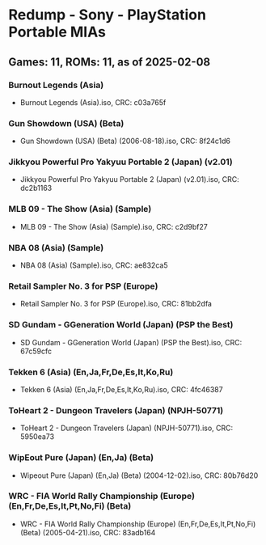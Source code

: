 # Redump - Sony - PlayStation Portable MIAs
## Games: 11, ROMs: 11, as of 2025-02-08

### Burnout Legends (Asia)
- Burnout Legends (Asia).iso, CRC: c03a765f

### Gun Showdown (USA) (Beta)
- Gun Showdown (USA) (Beta) (2006-08-18).iso, CRC: 8f24c1d6

### Jikkyou Powerful Pro Yakyuu Portable 2 (Japan) (v2.01)
- Jikkyou Powerful Pro Yakyuu Portable 2 (Japan) (v2.01).iso, CRC: dc2b1163

### MLB 09 - The Show (Asia) (Sample)
- MLB 09 - The Show (Asia) (Sample).iso, CRC: c2d9bf27

### NBA 08 (Asia) (Sample)
- NBA 08 (Asia) (Sample).iso, CRC: ae832ca5

### Retail Sampler No. 3 for PSP (Europe)
- Retail Sampler No. 3 for PSP (Europe).iso, CRC: 81bb2dfa

### SD Gundam - GGeneration World (Japan) (PSP the Best)
- SD Gundam - GGeneration World (Japan) (PSP the Best).iso, CRC: 67c59cfc

### Tekken 6 (Asia) (En,Ja,Fr,De,Es,It,Ko,Ru)
- Tekken 6 (Asia) (En,Ja,Fr,De,Es,It,Ko,Ru).iso, CRC: 4fc46387

### ToHeart 2 - Dungeon Travelers (Japan) (NPJH-50771)
- ToHeart 2 - Dungeon Travelers (Japan) (NPJH-50771).iso, CRC: 5950ea73

### WipEout Pure (Japan) (En,Ja) (Beta)
- Wipeout Pure (Japan) (En,Ja) (Beta) (2004-12-02).iso, CRC: 80b76d20

### WRC - FIA World Rally Championship (Europe) (En,Fr,De,Es,It,Pt,No,Fi) (Beta)
- WRC - FIA World Rally Championship (Europe) (En,Fr,De,Es,It,Pt,No,Fi) (Beta) (2005-04-21).iso, CRC: 83adb164
